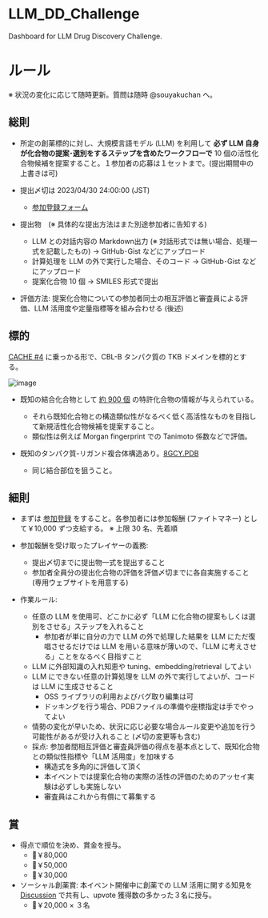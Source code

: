 # LLM_DD_Challenge
Dashboard for LLM Drug Discovery Challenge.

# ルール
※ 状況の変化に応じて随時更新。質問は随時 @souyakuchan へ。

## 総則
- 所定の創薬標的に対し、大規模言語モデル (LLM) を利用して **必ず LLM 自身が化合物の提案･選別をするステップを含めたワークフローで** 10 個の活性化合物候補を提案すること。１参加者の応募は１セットまで。(提出期間中の上書きは可)

- 提出〆切は 2023/04/30 24:00:00 (JST)
  - [参加登録フォーム](https://forms.gle/n9wDuje1QjNKAN968)

- 提出物　(※ 具体的な提出方法はまた別途参加者に告知する)
  - LLM との対話内容の Markdown出力 (※ 対話形式では無い場合、処理一式を記載したもの) → GitHub･Gist などにアップロード
  - 計算処理を LLM の外で実行した場合、そのコード → GitHub･Gist などにアップロード
  - 提案化合物 10 個 → SMILES 形式で提出

- 評価方法: 提案化合物についての参加者同士の相互評価と審査員による評価、LLM 活用度や定量指標等を組み合わせる (後述)

## 標的
[CACHE #4](https://cache-challenge.org/challenges/Finding-ligands-targeting-the-TKB-domain-of-CBLB) に乗っかる形で、CBL-B タンパク質の TKB ドメインを標的とする。

![image](https://user-images.githubusercontent.com/33997698/228606335-5be8fbbf-d982-4202-b7f2-7e55ce864eb5.png)

- 既知の結合化合物として [約 900 個](https://cache-challenge.org/sites/default/files/challenge/CBLB_inhibitors_vsF.sdf) の特許化合物の情報が与えられている。
  - それら既知化合物との構造類似性がなるべく低く高活性なものを目指して新規活性化合物候補を提案すること。
  - 類似性は例えば Morgan fingerprint での Tanimoto 係数などで評価。

- 既知のタンパク質-リガンド複合体構造あり。[8GCY.PDB](https://www.rcsb.org/structure/8GCY)
  - 同じ結合部位を狙うこと。

## 細則
- まずは [参加登録](https://forms.gle/n9wDuje1QjNKAN968) をすること。各参加者には参加報酬 (ファイトマネー) として￥10,000 ずつ支給する。 ※ 上限 30 名、先着順
- 参加報酬を受け取ったプレイヤーの義務:
  - 提出〆切までに提出物一式を提出すること
  - 参加者全員分の提出化合物の評価を評価〆切までに各自実施すること (専用ウェブサイトを用意する)

- 作業ルール:
  - 任意の LLM を使用可、どこかに必ず「LLM に化合物の提案もしくは選別をさせる」ステップを入れること
    - 参加者が単に自分の力で LLM の外で処理した結果を LLM にただ復唱させるだけでは LLM を用いる意味が薄いので、「LLM に考えさせる」ことをなるべく目指すこと
  - LLM に外部知識の入れ知恵や tuning、embedding/retrieval してよい
  - LLM にできない任意の計算処理を LLM の外で実行してよいが、コードは LLM に生成させること
    - OSS ライブラリの利用およびバグ取り編集は可
    - ドッキングを行う場合、PDBファイルの準備や座標指定は手でやってよい
  - 情勢の変化が早いため、状況に応じ必要な場合ルール変更や追加を行う可能性があるが受け入れること (〆切の変更等も含む)
  - 採点: 参加者間相互評価と審査員評価の得点を基本点として、既知化合物との類似性指標や「LLM 活用度」を加味する
    - 構造式を多角的に評価して頂く
    - 本イベントでは提案化合物の実際の活性の評価のためのアッセイ実験は必ずしも実施しない
    - 審査員はこれから有償にて募集する

## 賞
- 得点で順位を決め、賞金を授与。
  - 🥇￥80,000
  - 🥈￥50,000
  - 🥉￥30,000
- ソーシャル創薬賞: 本イベント開催中に創薬での LLM 活用に関する知見を [Discussion](https://github.com/souyakuchan/LLM_DD_Challenge/discussions) で共有し、upvote 獲得数の多かった３名に授与。
  - 🏅￥20,000 × ３名
